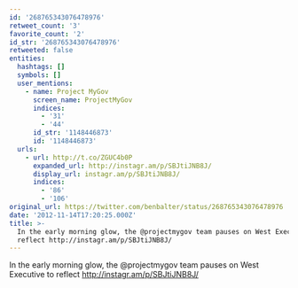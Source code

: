 ```yaml
---
id: '268765343076478976'
retweet_count: '3'
favorite_count: '2'
id_str: '268765343076478976'
retweeted: false
entities:
  hashtags: []
  symbols: []
  user_mentions:
    - name: Project MyGov
      screen_name: ProjectMyGov
      indices:
        - '31'
        - '44'
      id_str: '1148446873'
      id: '1148446873'
  urls:
    - url: http://t.co/ZGUC4b0P
      expanded_url: http://instagr.am/p/SBJtiJNB8J/
      display_url: instagr.am/p/SBJtiJNB8J/
      indices:
        - '86'
        - '106'
original_url: https://twitter.com/benbalter/status/268765343076478976
date: '2012-11-14T17:20:25.000Z'
title: >-
  In the early morning glow, the @projectmygov team pauses on West Executive to
  reflect http://instagr.am/p/SBJtiJNB8J/
---
```


In the early morning glow, the @projectmygov team pauses on West Executive to reflect http://instagr.am/p/SBJtiJNB8J/